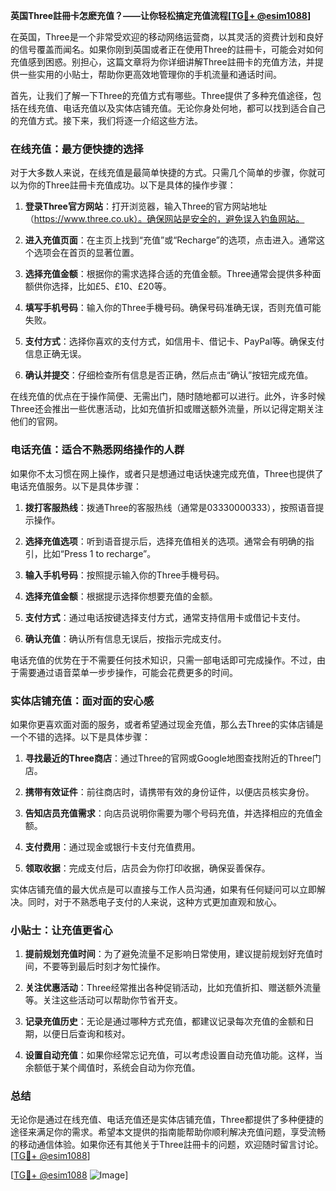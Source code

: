 **英国Three註冊卡怎麽充值？——让你轻松搞定充值流程[[TG💪+ @esim1088](https://t.me/s/esim1088)]**

在英国，Three是一个非常受欢迎的移动网络运营商，以其灵活的资费计划和良好的信号覆盖而闻名。如果你刚到英国或者正在使用Three的註冊卡，可能会对如何充值感到困惑。别担心，这篇文章将为你详细讲解Three註冊卡的充值方法，并提供一些实用的小贴士，帮助你更高效地管理你的手机流量和通话时间。

首先，让我们了解一下Three的充值方式有哪些。Three提供了多种充值途径，包括在线充值、电话充值以及实体店铺充值。无论你身处何地，都可以找到适合自己的充值方式。接下来，我们将逐一介绍这些方法。

### 在线充值：最方便快捷的选择

对于大多数人来说，在线充值是最简单快捷的方式。只需几个简单的步骤，你就可以为你的Three註冊卡充值成功。以下是具体的操作步骤：

1. **登录Three官方网站**：打开浏览器，输入Three的官方网站地址（https://www.three.co.uk）。确保网站是安全的，避免误入钓鱼网站。

2. **进入充值页面**：在主页上找到“充值”或“Recharge”的选项，点击进入。通常这个选项会在首页的显著位置。

3. **选择充值金额**：根据你的需求选择合适的充值金额。Three通常会提供多种面额供你选择，比如£5、£10、£20等。

4. **填写手机号码**：输入你的Three手機号码。确保号码准确无误，否则充值可能失败。

5. **支付方式**：选择你喜欢的支付方式，如信用卡、借记卡、PayPal等。确保支付信息正确无误。

6. **确认并提交**：仔细检查所有信息是否正确，然后点击“确认”按钮完成充值。

在线充值的优点在于操作简便、无需出门，随时随地都可以进行。此外，许多时候Three还会推出一些优惠活动，比如充值折扣或赠送额外流量，所以记得定期关注他们的官网。

### 电话充值：适合不熟悉网络操作的人群

如果你不太习惯在网上操作，或者只是想通过电话快速完成充值，Three也提供了电话充值服务。以下是具体步骤：

1. **拨打客服热线**：拨通Three的客服热线（通常是03330000333），按照语音提示操作。

2. **选择充值选项**：听到语音提示后，选择充值相关的选项。通常会有明确的指引，比如“Press 1 to recharge”。

3. **输入手机号码**：按照提示输入你的Three手機号码。

4. **选择充值金额**：根据提示选择你想要充值的金额。

5. **支付方式**：通过电话按键选择支付方式，通常支持信用卡或借记卡支付。

6. **确认充值**：确认所有信息无误后，按指示完成支付。

电话充值的优势在于不需要任何技术知识，只需一部电话即可完成操作。不过，由于需要通过语音菜单一步步操作，可能会花费更多的时间。

### 实体店铺充值：面对面的安心感

如果你更喜欢面对面的服务，或者希望通过现金充值，那么去Three的实体店铺是一个不错的选择。以下是具体步骤：

1. **寻找最近的Three商店**：通过Three的官网或Google地图查找附近的Three门店。

2. **携带有效证件**：前往商店时，请携带有效的身份证件，以便店员核实身份。

3. **告知店员充值需求**：向店员说明你需要为哪个号码充值，并选择相应的充值金额。

4. **支付费用**：通过现金或银行卡支付充值费用。

5. **领取收据**：完成支付后，店员会为你打印收据，确保妥善保存。

实体店铺充值的最大优点是可以直接与工作人员沟通，如果有任何疑问可以立即解决。同时，对于不熟悉电子支付的人来说，这种方式更加直观和放心。

### 小贴士：让充值更省心

1. **提前规划充值时间**：为了避免流量不足影响日常使用，建议提前规划好充值时间，不要等到最后时刻才匆忙操作。

2. **关注优惠活动**：Three经常推出各种促销活动，比如充值折扣、赠送额外流量等。关注这些活动可以帮助你节省开支。

3. **记录充值历史**：无论是通过哪种方式充值，都建议记录每次充值的金额和日期，以便日后查询和核对。

4. **设置自动充值**：如果你经常忘记充值，可以考虑设置自动充值功能。这样，当余额低于某个阈值时，系统会自动为你充值。

### 总结

无论你是通过在线充值、电话充值还是实体店铺充值，Three都提供了多种便捷的途径来满足你的需求。希望本文提供的指南能帮助你顺利解决充值问题，享受流畅的移动通信体验。如果你还有其他关于Three註冊卡的问题，欢迎随时留言讨论。[[TG💪+ @esim1088](https://t.me/s/esim1088)]

[[TG💪+ @esim1088](https://t.me/s/esim1088) ![Image](https://i.postimg.cc/4NQfJmqS/Snipaste-2025-05-13-00-14-12.png)]